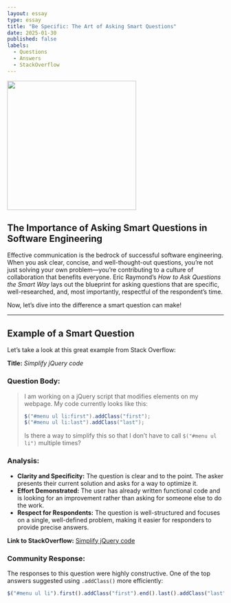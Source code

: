 ```yaml
---
layout: essay
type: essay
title: "Be Specific: The Art of Asking Smart Questions"
date: 2025-01-30
published: false
labels:
  - Questions
  - Answers
  - StackOverflow
---
```


<img width="300px" class="rounded float-start pe-4" src="../img/smart-questions/smart-vs-dumb.png">

## The Importance of Asking Smart Questions in Software Engineering

Effective communication is the bedrock of successful software engineering. When you ask clear, concise, and well-thought-out questions, you’re not just solving your own problem—you’re contributing to a culture of collaboration that benefits everyone. Eric Raymond’s *How to Ask Questions the Smart Way* lays out the blueprint for asking questions that are specific, well-researched, and, most importantly, respectful of the respondent’s time.

Now, let’s dive into the difference a smart question can make!

---

## Example of a Smart Question

Let’s take a look at this great example from Stack Overflow:

**Title:** *Simplify jQuery code*

### Question Body:
> I am working on a jQuery script that modifies elements on my webpage. My code currently looks like this:
> 
> ```javascript
> $("#menu ul li:first").addClass("first");
> $("#menu ul li:last").addClass("last");
> ```
> 
> Is there a way to simplify this so that I don’t have to call `$("#menu ul li")` multiple times?

### Analysis:
- **Clarity and Specificity:** The question is clear and to the point. The asker presents their current solution and asks for a way to optimize it.
- **Effort Demonstrated:** The user has already written functional code and is looking for an improvement rather than asking for someone else to do the work.
- **Respect for Respondents:** The question is well-structured and focuses on a single, well-defined problem, making it easier for responders to provide precise answers.

**Link to StackOverflow:** [Simplify jQuery code](https://stackoverflow.com/questions/15117735/simplify-jquery-code/15118093#15118093)

### Community Response:
The responses to this question were highly constructive. One of the top answers suggested using `.addClass()` more efficiently:

```javascript
$("#menu ul li").first().addClass("first").end().last().addClass("last");
